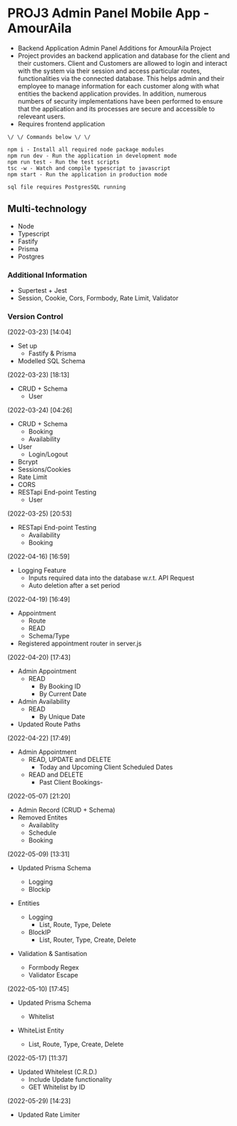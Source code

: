 # PROJ3 Admin Panel Mobile App - AmourAila

-  Backend Application Admin Panel Additions for AmourAila Project
-  Project provides an backend application and database for the client and
   their customers. Client and Customers are allowed to login and interact with
   the system via their session and access particular routes, functionalities
   via the connected database. This helps admin and their employee to manage
   information for each customer along with what entities the backend application
   provides. In addition, numerous numbers of security implementations have been
   performed to ensure that the application and its processes are secure and accessible
   to releveant users.
-  Requires frontend application

```
\/ \/ Commands below \/ \/

npm i - Install all required node package modules
npm run dev - Run the application in development mode
npm run test - Run the test scripts
tsc -w - Watch and compile typescript to javascript
npm start - Run the application in production mode

sql file requires PostgresSQL running

```

## Multi-technology

-  Node
-  Typescript
-  Fastify
-  Prisma
-  Postgres

### Additional Information

-  Supertest + Jest
-  Session, Cookie, Cors, Formbody, Rate Limit, Validator

### Version Control

(2022-03-23) [14:04]

-  Set up
   -  Fastify & Prisma
-  Modelled SQL Schema

(2022-03-23) [18:13]

-  CRUD + Schema
   -  User

(2022-03-24) [04:26]

-  CRUD + Schema
   -  Booking
   -  Availability
-  User
   -  Login/Logout
-  Bcrypt
-  Sessions/Cookies
-  Rate Limit
-  CORS
-  RESTapi End-point Testing
   -  User

(2022-03-25) [20:53]

-  RESTapi End-point Testing
   -  Availability
   -  Booking

(2022-04-16) [16:59]

-  Logging Feature
   -  Inputs required data into the database w.r.t. API Request
   -  Auto deletion after a set period

(2022-04-19) [16:49]

-  Appointment
   -  Route
   -  READ
   -  Schema/Type
-  Registered appointment router in server.js

(2022-04-20) [17:43]

-  Admin Appointment
   -  READ
      -  By Booking ID
      -  By Current Date
-  Admin Availability
   -  READ
      -  By Unique Date
-  Updated Route Paths

(2022-04-22) [17:49]

-  Admin Appointment
   -  READ, UPDATE and DELETE
      -  Today and Upcoming Client Scheduled Dates
   -  READ and DELETE
      -  Past Client Bookings-

(2022-05-07) [21:20]

-  Admin Record (CRUD + Schema)
-  Removed Entites
   -  Availablity
   -  Schedule
   -  Booking

(2022-05-09) [13:31]

-  Updated Prisma Schema

   -  Logging
   -  Blockip

-  Entities

   -  Logging
      -  List, Route, Type, Delete
   -  BlockIP
      -  List, Router, Type, Create, Delete

-  Validation & Santisation
   -  Formbody Regex
   -  Validator Escape

(2022-05-10) [17:45]

-  Updated Prisma Schema

   -  Whitelist

-  WhiteList Entity
   -  List, Route, Type, Create, Delete

(2022-05-17) [11:37]

-  Updated Whitelest (C.R.D.)
   -  Include Update functionality
   -  GET Whitelist by ID

(2022-05-29) [14:23]

-  Updated Rate Limiter
